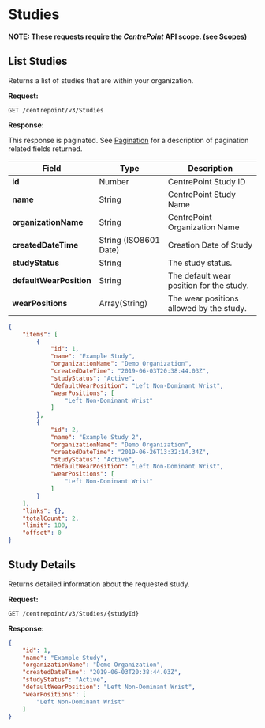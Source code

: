 # Studies

**NOTE: These requests require the *CentrePoint* API scope. (see [Scopes](scopes.md))**

## List Studies

Returns a list of studies that are within your organization.

**Request:**

```http
GET /centrepoint/v3/Studies
```

**Response:**

This response is paginated. See [Pagination](pagination.md) for a description of pagination related fields returned.

|Field|Type|Description|
|-----|----|-----------|
|**id**|Number|CentrePoint Study ID|
|**name**|String|CentrePoint Study Name|
|**organizationName**|String|CentrePoint Organization Name|
|**createdDateTime**|String (ISO8601 Date)|Creation Date of Study|
|**studyStatus**|String|The study status.|
|**defaultWearPosition**|String|The default wear position for the study.|
|**wearPositions**|Array(String)|The wear positions allowed by the study.|

```json
{
    "items": [
        {
            "id": 1,
            "name": "Example Study",
            "organizationName": "Demo Organization",
            "createdDateTime": "2019-06-03T20:38:44.03Z",
            "studyStatus": "Active",
            "defaultWearPosition": "Left Non-Dominant Wrist",
            "wearPositions": [
                "Left Non-Dominant Wrist"
            ]
        },
        {
            "id": 2,
            "name": "Example Study 2",
            "organizationName": "Demo Organization",
            "createdDateTime": "2019-06-26T13:32:14.34Z",
            "studyStatus": "Active",
            "defaultWearPosition": "Left Non-Dominant Wrist",
            "wearPositions": [
                "Left Non-Dominant Wrist"
            ]
        }
    ],
    "links": {},
    "totalCount": 2,
    "limit": 100,
    "offset": 0
}
```

## Study Details

Returns detailed information about the requested study.

**Request:**

```http
GET /centrepoint/v3/Studies/{studyId}
```

**Response:**

```json
{
    "id": 1,
    "name": "Example Study",
    "organizationName": "Demo Organization",
    "createdDateTime": "2019-06-03T20:38:44.03Z",
    "studyStatus": "Active",
    "defaultWearPosition": "Left Non-Dominant Wrist",
    "wearPositions": [
        "Left Non-Dominant Wrist"
    ]
}

